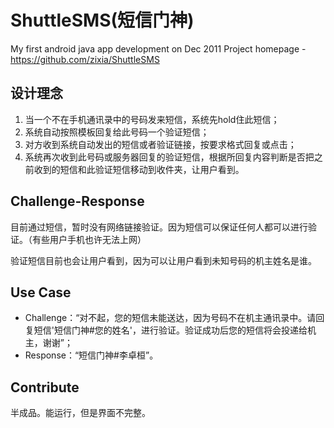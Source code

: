 # ShuttleSMS(短信门神)
My first android java app development on  Dec 2011 
Project homepage - https://github.com/zixia/ShuttleSMS

## 设计理念
1. 当一个不在手机通讯录中的号码发来短信，系统先hold住此短信；
1. 系统自动按照模板回复给此号码一个验证短信；
1. 对方收到系统自动发出的短信或者验证链接，按要求格式回复或点击；
1. 系统再次收到此号码或服务器回复的验证短信，根据所回复内容判断是否把之前收到的短信和此验证短信移动到收件夹，让用户看到。

## Challenge-Response
目前通过短信，暂时没有网络链接验证。因为短信可以保证任何人都可以进行验证。（有些用户手机也许无法上网）

验证短信目前也会让用户看到，因为可以让用户看到未知号码的机主姓名是谁。

## Use Case
 * Challenge：“对不起，您的短信未能送达，因为号码不在机主通讯录中。请回复短信'短信门神#您的姓名'，进行验证。验证成功后您的短信将会投递给机主，谢谢”；
 * Response：“短信门神#李卓桓”。

## Contribute
半成品。能运行，但是界面不完整。
